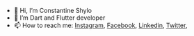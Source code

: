 - 👋 Hi, I’m Constantine Shylo
- 🌱 I’m Dart and Flutter developer
- 📫 How to reach me: <a href="https://www.instagram.com/shylo.constantine/">Instagram</a>, <a href="https://www.facebook.com/kostya.shilo/">Facebook</a>,  <a href="https://www.linkedin.com/in/shylo-konstyantin-25b478242/">Linkedin</a>, <a href="https://twitter.com/shylo_constant">Twitter</a>, 

<!---
ShyConstantine/ShyConstantine is a ✨ special ✨ repository because its `README.md` (this file) appears on your GitHub profile.
You can click the Preview link to take a look at your changes.
--->
